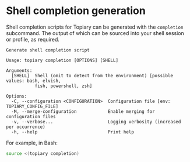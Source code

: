 # Shell completion generation

Shell completion scripts for Topiary can be generated with the
`completion` subcommand. The output of which can be sourced into your
shell session or profile, as required.

<!-- DO NOT REMOVE THE "usage:{start,end}" COMMENTS -->
<!-- usage:start -->
```
Generate shell completion script

Usage: topiary completion [OPTIONS] [SHELL]

Arguments:
  [SHELL]  Shell (omit to detect from the environment) [possible values: bash, elvish,
           fish, powershell, zsh]

Options:
  -C, --configuration <CONFIGURATION>  Configuration file [env: TOPIARY_CONFIG_FILE]
  -M, --merge-configuration            Enable merging for configuration files
  -v, --verbose...                     Logging verbosity (increased per occurrence)
  -h, --help                           Print help
```
<!-- usage:end -->

For example, in Bash:

```bash
source <(topiary completion)
```

